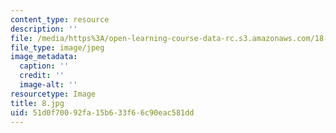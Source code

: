 ```yaml
---
content_type: resource
description: ''
file: /media/https%3A/open-learning-course-data-rc.s3.amazonaws.com/18-03-differential-equations-spring-2010/51d0f70092fa15b633f66c90eac581dd_8.jpg
file_type: image/jpeg
image_metadata:
  caption: ''
  credit: ''
  image-alt: ''
resourcetype: Image
title: 8.jpg
uid: 51d0f700-92fa-15b6-33f6-6c90eac581dd
---
```

